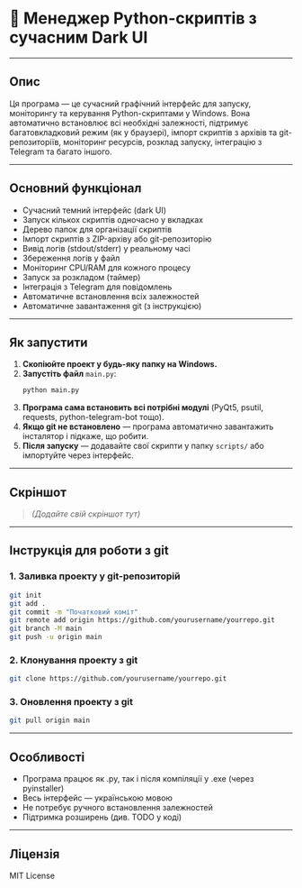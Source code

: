 # 🧠 Менеджер Python-скриптів з сучасним Dark UI

---

## Опис

Ця програма — це сучасний графічний інтерфейс для запуску, моніторингу та керування Python-скриптами у Windows. Вона автоматично встановлює всі необхідні залежності, підтримує багатовкладковий режим (як у браузері), імпорт скриптів з архівів та git-репозиторіїв, моніторинг ресурсів, розклад запуску, інтеграцію з Telegram та багато іншого.

---

## Основний функціонал
- Сучасний темний інтерфейс (dark UI)
- Запуск кількох скриптів одночасно у вкладках
- Дерево папок для організації скриптів
- Імпорт скриптів з ZIP-архіву або git-репозиторію
- Вивід логів (stdout/stderr) у реальному часі
- Збереження логів у файл
- Моніторинг CPU/RAM для кожного процесу
- Запуск за розкладом (таймер)
- Інтеграція з Telegram для повідомлень
- Автоматичне встановлення всіх залежностей
- Автоматичне завантаження git (з інструкцією)

---

## Як запустити
1. **Скопіюйте проект у будь-яку папку на Windows.**
2. **Запустіть файл** `main.py`:
   ```bash
   python main.py
   ```
3. **Програма сама встановить всі потрібні модулі** (PyQt5, psutil, requests, python-telegram-bot тощо).
4. **Якщо git не встановлено** — програма автоматично завантажить інсталятор і підкаже, що робити.
5. **Після запуску** — додавайте свої скрипти у папку `scripts/` або імпортуйте через інтерфейс.

---

## Скріншот
> *(Додайте свій скріншот тут)*

---

## Інструкція для роботи з git

### 1. Заливка проекту у git-репозиторій
```bash
git init
git add .
git commit -m "Початковий коміт"
git remote add origin https://github.com/yourusername/yourrepo.git
git branch -M main
git push -u origin main
```

### 2. Клонування проекту з git
```bash
git clone https://github.com/yourusername/yourrepo.git
```

### 3. Оновлення проекту з git
```bash
git pull origin main
```

---

## Особливості
- Програма працює як .py, так і після компіляції у .exe (через pyinstaller)
- Весь інтерфейс — українською мовою
- Не потребує ручного встановлення залежностей
- Підтримка розширень (див. TODO у коді)

---

## Ліцензія
MIT License 
